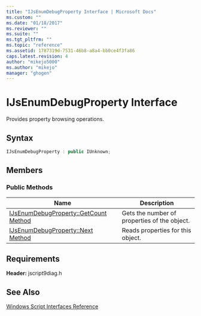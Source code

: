 ```yaml
---
title: "IJsEnumDebugProperty Interface | Microsoft Docs"
ms.custom: ""
ms.date: "01/18/2017"
ms.reviewer: ""
ms.suite: ""
ms.tgt_pltfrm: ""
ms.topic: "reference"
ms.assetid: 1787319d-7531-46b8-a8a4-bb0ce4f3fa86
caps.latest.revision: 4
author: "mikejo5000"
ms.author: "mikejo"
manager: "ghogen"
---
```

# IJsEnumDebugProperty Interface
Provides property browsing operations.

## Syntax

```cpp
IJsEnumDebugProperty : public IUnknown;
```

## Members

### Public Methods

|Name|Description|
|----------|-----------------|
|[IJsEnumDebugProperty::GetCount Method](../../winscript/reference/ijsenumdebugproperty-getcount-method.md)|Gets the number of properties of the object.|
|[IJsEnumDebugProperty::Next Method](../../winscript/reference/ijsenumdebugproperty-next-method.md)|Reads properties for this object.|

## Requirements
 **Header:** jscript9diag.h

## See Also
 [Windows Script Interfaces Reference](../../winscript/reference/windows-script-interfaces-reference.md)